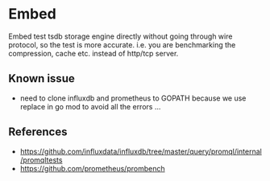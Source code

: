 # Embed

Embed test tsdb storage engine directly without going through wire protocol, so the test is more accurate.
i.e. you are benchmarking the compression, cache etc. instead of http/tcp server.

## Known issue

- need to clone influxdb and prometheus to GOPATH because we use replace in go mod to avoid all the errors ...

## References

- https://github.com/influxdata/influxdb/tree/master/query/promql/internal/promqltests
- https://github.com/prometheus/prombench